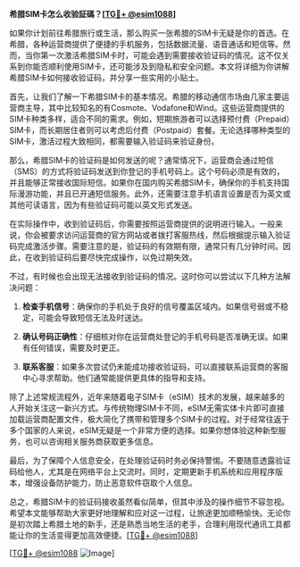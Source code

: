 **希腊SIM卡怎么收验証碼？[[TG💪+ @esim1088](https://t.me/s/esim1088)]**

如果你计划前往希腊旅行或生活，那么购买一张希腊的SIM卡无疑是你的首选。在希腊，各种运营商提供了便捷的手机服务，包括数据流量、语音通话和短信等。然而，当你第一次激活希腊SIM卡时，可能会遇到需要接收验证码的情况。这不仅关系到你能否顺利使用SIM卡，还可能涉及到隐私和安全问题。本文将详细为你讲解希腊SIM卡如何接收验证码，并分享一些实用的小贴士。

首先，让我们了解一下希腊SIM卡的基本情况。希腊的移动通信市场由几家主要运营商主导，其中比较知名的有Cosmote、Vodafone和Wind。这些运营商提供的SIM卡种类多样，适合不同的需求。例如，短期旅游者可以选择预付费（Prepaid）SIM卡，而长期居住者则可以考虑后付费（Postpaid）套餐。无论选择哪种类型的SIM卡，激活过程大致相同，都需要输入验证码来验证身份。

那么，希腊SIM卡的验证码是如何发送的呢？通常情况下，运营商会通过短信（SMS）的方式将验证码发送到你登记的手机号码上。这个号码必须是有效的，并且能够正常接收国际短信。如果你在国内购买希腊SIM卡，确保你的手机支持国际漫游功能，并且已开通短信服务。此外，还需要注意手机语言设置是否为英文或其他可读语言，因为有些验证码可能以英文形式发送。

在实际操作中，收到验证码后，你需要按照运营商提供的说明进行输入。一般来说，你会被要求访问运营商的官方网站或者拨打客服热线，然后根据提示输入验证码完成激活步骤。需要注意的是，验证码的有效期有限，通常只有几分钟时间。因此，在收到验证码后要尽快完成操作，以免过期失效。

不过，有时候也会出现无法接收到验证码的情况。这时你可以尝试以下几种方法解决问题：

1. **检查手机信号**：确保你的手机处于良好的信号覆盖区域内。如果信号弱或不稳定，可能会导致短信无法及时送达。
   
2. **确认号码正确性**：仔细核对你在运营商处登记的手机号码是否准确无误。如果有任何错误，需要及时更正。

3. **联系客服**：如果多次尝试仍未能成功接收验证码，可以直接联系运营商的客服中心寻求帮助。他们通常能提供更具体的指导和支持。

除了上述常规流程外，近年来随着电子SIM卡（eSIM）技术的发展，越来越多的人开始关注这一新兴方式。与传统物理SIM卡不同，eSIM无需实体卡片即可直接加载运营商配置文件，极大简化了携带和管理多个SIM卡的过程。对于经常往返于多个国家的人来说，eSIM无疑是一个非常方便的选择。如果你想体验这种新型服务，也可以咨询相关服务商获取更多信息。

最后，为了保障个人信息安全，在处理验证码时务必保持警惕。不要随意透露验证码给他人，尤其是在网络平台上交流时。同时，定期更新手机系统和应用程序版本，增强设备防护能力，防止恶意软件窃取个人信息。

总之，希腊SIM卡的验证码接收虽然看似简单，但其中涉及的操作细节不容忽视。希望本文能够帮助大家更好地理解和应对这一过程，让旅途更加顺畅愉快。无论你是初次踏上希腊土地的新手，还是熟悉当地生活的老手，合理利用现代通讯工具都能让你的生活变得更加高效便捷。[[TG💪+ @esim1088](https://t.me/s/esim1088)]

[[TG💪+ @esim1088](https://t.me/s/esim1088) ![Image](https://i.postimg.cc/4NQfJmqS/Snipaste-2025-05-13-00-14-12.png)]
